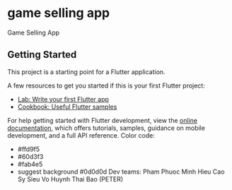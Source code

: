 # game selling app

Game Selling App

## Getting Started

This project is a starting point for a Flutter application.

A few resources to get you started if this is your first Flutter project:

- [Lab: Write your first Flutter app](https://docs.flutter.dev/get-started/codelab)
- [Cookbook: Useful Flutter samples](https://docs.flutter.dev/cookbook)

For help getting started with Flutter development, view the
[online documentation](https://docs.flutter.dev/), which offers tutorials,
samples, guidance on mobile development, and a full API reference.
Color code:
- #ffd9f5
- #60d3f3
- #fab4e5
- suggest background #0d0d0d
Dev teams:
Pham Phuoc Minh Hieu
Cao Sy Sieu
Vo Huynh Thai Bao (PETER)